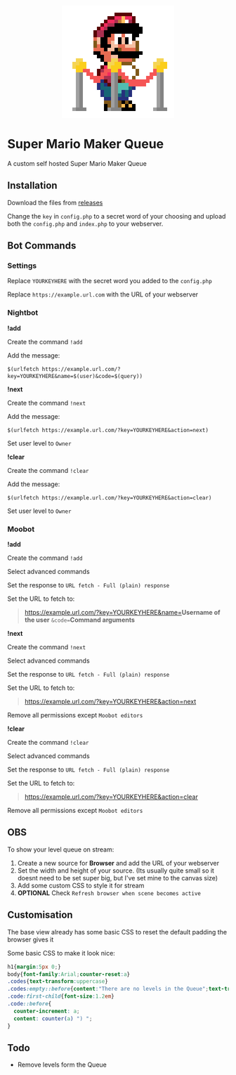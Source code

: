 <p align="center" style="text-align:center"><img width="256" height="256" src="https://raw.githubusercontent.com/taskinoz/Super-Mario-Maker-Queue/master/img/Mario%20Queue.png" alt="Titanfall Twitch Integration" /></p>

# Super Mario Maker Queue
A custom self hosted Super Mario Maker Queue

## Installation

Download the files from [releases](https://github.com/taskinoz/Super-Mario-Maker-Queue/releases)

Change the `key` in `config.php` to a secret word of your choosing and upload both the `config.php` and `index.php` to your webserver.

## Bot Commands

### Settings

Replace `YOURKEYHERE` with the secret word you added to the `config.php`

Replace `https://example.url.com` with the URL of your webserver

### Nightbot

**!add**

Create the command `!add`

Add the message:
```
$(urlfetch https://example.url.com/?key=YOURKEYHERE&name=$(user)&code=$(query))
```

**!next**

Create the command `!next`

Add the message:
```
$(urlfetch https://example.url.com/?key=YOURKEYHERE&action=next)
```

 Set user level to `Owner`

 **!clear**

Create the command `!clear`

Add the message:
```
$(urlfetch https://example.url.com/?key=YOURKEYHERE&action=clear)
```

 Set user level to `Owner`

### Moobot

**!add**

Create the command `!add`

Select advanced commands

Set the response to `URL fetch - Full (plain) response`

Set the URL to fetch to:
>​https://example.url.com/?key=YOURKEYHERE&name=​ **Username of the user** `&code=​` **Command arguments**

**!next**

Create the command `!next`

Select advanced commands

Set the response to `URL fetch - Full (plain) response`

Set the URL to fetch to:
>​https://example.url.com/?key=YOURKEYHERE&action=next

Remove all permissions except `Moobot editors`

**!clear**

Create the command `!clear`

Select advanced commands

Set the response to `URL fetch - Full (plain) response`

Set the URL to fetch to:
>https://example.url.com/?key=YOURKEYHERE&action=clear

Remove all permissions except `Moobot editors`

## OBS

To show your level queue on stream:

1. Create a new source for **Browser** and add the URL of your webserver
2. Set the width and height of your source. (Its usually quite small so it doesnt need to be set super big, but I've set mine to the canvas size)
3. Add some custom CSS to style it for stream
4. **OPTIONAL** Check `Refresh browser when scene becomes active`

## Customisation

The base view already has some basic CSS to reset the default padding the browser gives it

Some basic CSS to make it look nice:
```CSS
h1{margin:5px 0;}
body{font-family:Arial;counter-reset:a}
.codes{text-transform:uppercase}
.codes:empty::before{content:"There are no levels in the Queue";text-transform: none}
.code:first-child{font-size:1.2em}
.code::before{
  counter-increment: a;
  content: counter(a) ") ";
}
```

## Todo

 - Remove levels form the Queue
